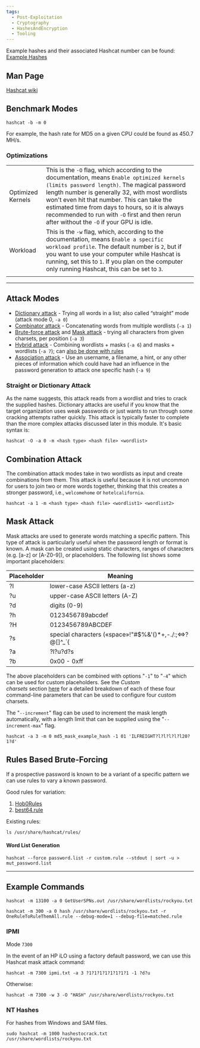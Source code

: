 ```yaml
---
tags:
  - Post-Exploitation
  - Cryptography
  - HashesAndEncryption
  - Tooling
---
```

Example hashes and their associated Hashcat number can be found: [Example Hashes](https://hashcat.net/wiki/doku.php?id=example_hashes)

## Man Page

[Hashcat wiki](https://hashcat.net/wiki/doku.php?id=hashcat)

## Benchmark Modes

```shell-session
hashcat -b -m 0
```

For example, the hash rate for MD5 on a given CPU could be found as 450.7 MH/s.

### Optimizations

|                   |                                                                                                                                                                                                                                                                                                                                                                                                |
| ----------------- | ---------------------------------------------------------------------------------------------------------------------------------------------------------------------------------------------------------------------------------------------------------------------------------------------------------------------------------------------------------------------------------------------- |
| Optimized Kernels | This is the `-O` flag, which according to the documentation, means `Enable optimized kernels (limits password length)`. The magical password length number is generally 32, with most wordlists won't even hit that number. This can take the estimated time from days to hours, so it is always recommended to run with `-O` first and then rerun after without the `-O` if your GPU is idle. |
| Workload          | This is the `-w` flag, which, according to the documentation, means `Enable a specific workload profile`. The default number is `2`, but if you want to use your computer while Hashcat is running, set this to `1`. If you plan on the computer only running Hashcat, this can be set to `3`.                                                                                                 |
|                   |                                                                                                                                                                                                                                                                                                                                                                                                |

---

## Attack Modes

- [Dictionary attack](https://hashcat.net/wiki/doku.php?id=dictionary_attack "dictionary_attack") - Trying all words in a list; also called “straight” mode (attack mode 0, `-a 0`)
- [Combinator attack](https://hashcat.net/wiki/doku.php?id=combinator_attack "combinator_attack") - Concatenating words from multiple wordlists (`-a 1`)
- [Brute-force attack](https://hashcat.net/wiki/doku.php?id=mask_attack "mask_attack") and [Mask attack](https://hashcat.net/wiki/doku.php?id=mask_attack "mask_attack") - trying all characters from given charsets, per position (`-a 3`)
- [Hybrid attack](https://hashcat.net/wiki/doku.php?id=hybrid_attack "hybrid_attack") - Combining wordlists + masks (`-a 6`) and masks + wordlists (`-a 7`); can [also be done with rules](https://hashcat.net/wiki/doku.php?id=toggle_attack_with_rules "toggle_attack_with_rules")
- [Association attack](https://hashcat.net/wiki/doku.php?id=association_attack "association_attack") - Use an username, a filename, a hint, or any other pieces of information which could have had an influence in the password generation to attack one specific hash (`-a 9`)

### Straight or Dictionary Attack

As the name suggests, this attack reads from a wordlist and tries to crack the supplied hashes. Dictionary attacks are useful if you know that the target organization uses weak passwords or just wants to run through some cracking attempts rather quickly. This attack is typically faster to complete than the more complex attacks discussed later in this module. It's basic syntax is:

```shell-session
hashcat -O -a 0 -m <hash type> <hash file> <wordlist>
```

## Combination Attack

The combination attack modes take in two wordlists as input and create combinations from them. This attack is useful because it is not uncommon for users to join two or more words together, thinking that this creates a stronger password, i.e., `welcomehome` or `hotelcalifornia`.

```shell-session
hashcat -a 1 -m <hash type> <hash file> <wordlist1> <wordlist2>
```

## Mask Attack

Mask attacks are used to generate words matching a specific pattern. This type of attack is particularly useful when the password length or format is known. A mask can be created using static characters, ranges of characters (e.g. [a-z] or [A-Z0-9]), or placeholders. The following list shows some important placeholders:

| **Placeholder** | **Meaning**                                             |
| --------------- | ------------------------------------------------------- |
| ?l              | lower-case ASCII letters (a-z)                          |
| ?u              | upper-case ASCII letters (A-Z)                          |
| ?d              | digits (0-9)                                            |
| ?h              | 0123456789abcdef                                        |
| ?H              | 0123456789ABCDEF                                        |
| ?s              | special characters («space»!"#$%&'()*+,-./:;<=>?@[]^_`{ |
| ?a              | ?l?u?d?s                                                |
| ?b              | 0x00 - 0xff                                             |
The above placeholders can be combined with options "`-1`" to "`-4`" which can be used for custom placeholders. See the _Custom charsets_ section [here](https://hashcat.net/wiki/doku.php?id=mask_attack) for a detailed breakdown of each of these four command-line parameters that can be used to configure four custom charsets.

The "`--increment`" flag can be used to increment the mask length automatically, with a length limit that can be supplied using the "`--increment-max`" flag.

```shell-session
hashcat -a 3 -m 0 md5_mask_example_hash -1 01 'ILFREIGHT?l?l?l?l?l20?1?d'
```
## Rules Based Brute-Forcing

If a prospective password is known to be a variant of a specific pattern we can use rules to vary a known password.

Good rules for variation:
1. [Hob0Rules](https://github.com/praetorian-inc/Hob0Rules)
2. [best64.rule](https://github.com/samirettali/password-cracking-rules/blob/master/best64.rule)

Existing rules:

```shell-session
ls /usr/share/hashcat/rules/
```
#### Word List Generation

```shell-session
hashcat --force password.list -r custom.rule --stdout | sort -u > mut_password.list
```

---
## Example Commands

```
hashcat -m 13100 -a 0 GetUserSPNs.out /usr/share/wordlists/rockyou.txt
```

```
hashcat -m 300 -a 0 hash /usr/share/wordlists/rockyou.txt -r OneRuleToRuleThemAll.rule --debug-mode=1 --debug-file=matched.rule
```
### IPMI

Mode `7300`

In the event of an HP iLO using a factory default password, we can use this Hashcat mask attack command:
```
hashcat -m 7300 ipmi.txt -a 3 ?1?1?1?1?1?1?1?1 -1 ?d?u
```

Otherwise:

```shell-session
hashcat -m 7300 -w 3 -O "HASH" /usr/share/wordlists/rockyou.txt
```

### NT Hashes 

For hashes from Windows and SAM files.

```shell-session
sudo hashcat -m 1000 hashestocrack.txt /usr/share/wordlists/rockyou.txt
```